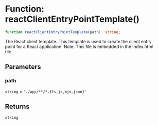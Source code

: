 # Function: reactClientEntryPointTemplate()

```ts
function reactClientEntryPointTemplate(path): string;
```

The React client template.
This template is used to create the client entry point for a React application.
Note: This file is embedded in the index.html file.

## Parameters

### path

`string` = `'./app/**/*.{ts,js,mjs,json}'`

## Returns

`string`
